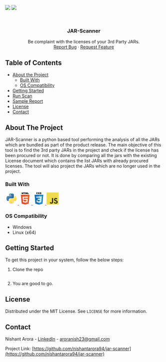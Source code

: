 <!-- LICENSE -->
![](https://img.shields.io/badge/version-1.0-green.svg) ![](https://img.shields.io/badge/License-MIT-orange.svg)


<br />
<p align="center">
  <h3 align="center">JAR-Scanner</h3>

  <p align="center">
    Be complaint with the licenses of your 3rd Party JARs.
    <br />
    <a href="https://github.com/nishantarora94/jar-scanner/issues">Report Bug</a>
    ·
    <a href="https://github.com/nishantarora94/jar-scanner/issues">Request Feature</a>
  </p>
</p>



<!-- TABLE OF CONTENTS -->
## Table of Contents

* [About the Project](#about-the-project)
  * [Built With](#built-with)
  * [OS Compatibility](#os-compatibility)
* [Getting Started](#getting-started)
* [Run Scan](#run-scan)
* [Sample Report](#sample-report)
* [License](#license)
* [Contact](#contact)



<!-- ABOUT THE PROJECT -->
## About The Project

JAR-Scanner is a python based tool performing the analysis of all the JARs which are bundled as part of the product release. The main objective of this tool is to find the 3rd party JARs in the project and check if the license has been procured or not. It is done by comparing all the jars with the existing License document which contains the list JARs with already procured licenses. The tool will also project the JARs which are no longer used in the project.




### Built With
<a href="https://www.python.org" target="_blank"> <img src="https://raw.githubusercontent.com/devicons/devicon/master/icons/python/python-original.svg" alt="python" width="40" height="40"/> </a><a href="https://www.w3.org/html/" target="_blank"> <img src="https://raw.githubusercontent.com/devicons/devicon/master/icons/html5/html5-original-wordmark.svg" alt="html5" width="40" height="40"/></a><a href="https://www.w3schools.com/css/" target="_blank"> <img src="https://raw.githubusercontent.com/devicons/devicon/master/icons/css3/css3-original-wordmark.svg" alt="css3" width="40" height="40"/></a><a href="https://www.w3schools.com/js/" target="_blank"> <img src="https://github.com/devicons/devicon/blob/master/icons/javascript/javascript-original.svg" alt="js" width="40" height="40"/></a>

### OS Compatibility

* Windows
* Linux (x64)


<!-- GETTING STARTED -->
## Getting Started

To get this project in your system, follow the below steps:

1. Clone the repo
```https://github.com/nishantarora94/jar-scanner.git
```
2. You are good to go.



<!-- LICENSE -->
## License

Distributed under the MIT License. See `LICENSE` for more information.



<!-- CONTACT -->
## Contact

Nishant Arora - [LinkedIn](https://linkedin.com/nishantarora94/) - aroranish23@gmail.com

Project Link: [https://github.com/nishantarora94/jar-scanner](https://github.com/nishantarora94/jar-scanner)
